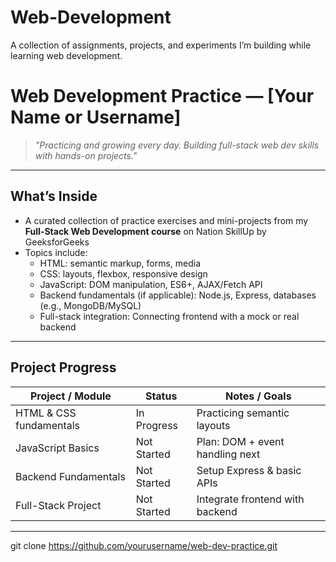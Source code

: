 # Web-Development
A collection of assignments, projects, and experiments I’m building while learning web development.

# Web Development Practice — [Your Name or Username]

> *"Practicing and growing every day. Building full-stack web dev skills with hands-on projects."*

---

##  What’s Inside

- A curated collection of practice exercises and mini-projects from my **Full-Stack Web Development course** on Nation SkillUp by GeeksforGeeks
- Topics include:
  - HTML: semantic markup, forms, media
  - CSS: layouts, flexbox, responsive design
  - JavaScript: DOM manipulation, ES6+, AJAX/Fetch API
  - Backend fundamentals (if applicable): Node.js, Express, databases (e.g., MongoDB/MySQL)
  - Full-stack integration: Connecting frontend with a mock or real backend

---

##  Project Progress

| Project / Module        | Status        | Notes / Goals                       |
|-------------------------|---------------|-------------------------------------|
| HTML & CSS fundamentals |  In Progress | Practicing semantic layouts         |
| JavaScript Basics       |  Not Started | Plan: DOM + event handling next     |
| Backend Fundamentals    |  Not Started | Setup Express & basic APIs          |
| Full-Stack Project      |  Not Started | Integrate frontend with backend     |


---


   git clone https://github.com/yourusername/web-dev-practice.git

